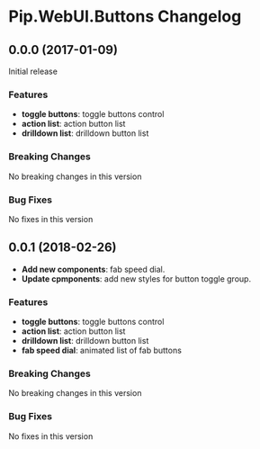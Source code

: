 # Pip.WebUI.Buttons Changelog

## <a name="0.0.0"></a> 0.0.0 (2017-01-09)

Initial release

### Features
* **toggle buttons**: toggle buttons control
* **action list**: action button list
* **drilldown list**: drilldown button list 

### Breaking Changes
No breaking changes in this version

### Bug Fixes
No fixes in this version

## <a name="0.0.1"></a> 0.0.1 (2018-02-26)

* **Add new components**: fab speed dial. 
* **Update cpmponents**: add new styles for button toggle group.

### Features
* **toggle buttons**: toggle buttons control
* **action list**: action button list
* **drilldown list**: drilldown button list 
* **fab speed dial**: animated list of fab buttons

### Breaking Changes
No breaking changes in this version

### Bug Fixes
No fixes in this version

